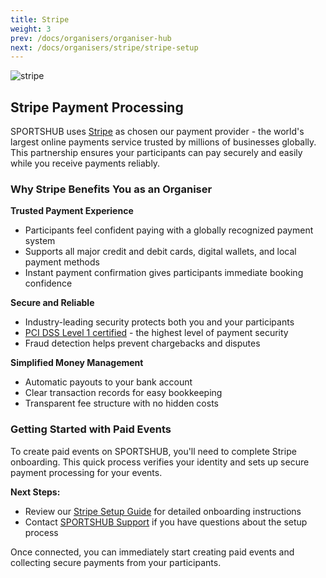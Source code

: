 ```yaml
---
title: Stripe
weight: 3
prev: /docs/organisers/organiser-hub
next: /docs/organisers/stripe/stripe-setup
---
```


![stripe](/images/docs/organisers/stripe/stripe.jpg)

## Stripe Payment Processing

SPORTSHUB uses [Stripe](https://stripe.com) as chosen our payment provider - the world's largest online payments service trusted by millions of businesses globally. This partnership ensures your participants can pay securely and easily while you receive payments reliably.

### Why Stripe Benefits You as an Organiser

**Trusted Payment Experience**

- Participants feel confident paying with a globally recognized payment system
- Supports all major credit and debit cards, digital wallets, and local payment methods
- Instant payment confirmation gives participants immediate booking confidence

**Secure and Reliable**

- Industry-leading security protects both you and your participants
- [PCI DSS Level 1 certified](https://stripe.com/docs/security) - the highest level of payment security
- Fraud detection helps prevent chargebacks and disputes

**Simplified Money Management**

- Automatic payouts to your bank account
- Clear transaction records for easy bookkeeping
- Transparent fee structure with no hidden costs

### Getting Started with Paid Events

To create paid events on SPORTSHUB, you'll need to complete Stripe onboarding. This quick process verifies your identity and sets up secure payment processing for your events.

**Next Steps:**

- Review our [Stripe Setup Guide](/docs/organisers/stripe/stripe-setup) for detailed onboarding instructions
- Contact [SPORTSHUB Support](/docs/contact-us) if you have questions about the setup process

Once connected, you can immediately start creating paid events and collecting secure payments from your participants.
